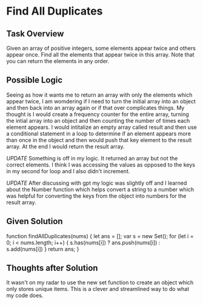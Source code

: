 # Find All Duplicates

## Task Overview
Given an array of positive integers, some elements appear twice and others appear once. Find all the elements that appear twice in this array. Note that you can return the elements in any order.

## Possible Logic
Seeing as how it wants me to return an array with only the elements which appear twice, I am womdering if I need to turn the initial array into an object and then back into an array again or if that over complicates things. My thought is I would create a frequency counter for the entire array, turning the intial array into an object and then counting the number of times each element appears. I would intitalize an empty array called result and then use a conditional statement in a loop to determine if an element appears more than once in the object and then would push that key element to the result array. At the end I would return the result array.

*UPDATE* Something is off in my logic. It returned an array but not the correct elements. I think I was accessing the values as opposed to the keys in my second for loop and I also didn't increment.

*UPDATE* After discussing with gpt my logic was slightly off and I learned about the Number function which helps convert a string to a number which was helpful for converting the keys from the object into numbers for the result array. 

## Given Solution
function findAllDuplicates(nums) {
  let ans = [];
  var s = new Set();
  for (let i = 0; i < nums.length; i++) {
    s.has(nums[i]) ? ans.push(nums[i]) : s.add(nums[i])
  }
  return ans;
}

## Thoughts after Solution
It wasn't on my radar to use the new set function to create an object which only stores unique items. This is a clever and streamlined way to do what my code does.
